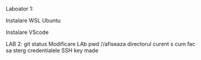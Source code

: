 Laboator 1:

Instalare WSL Ubuntu

Instalare VScode

LAB 2: git status
Modificare LAb
pwd //afiseaza directorul curent s
cum fac sa sterg credentialele
SSH key made
